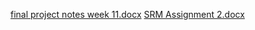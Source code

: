 [final project notes week 11.docx](https://github.com/nisamomin24/Week-11/files/11591309/final.project.notes.week.11.docx)
[SRM Assignment 2.docx](https://github.com/nisamomin24/Week-11/files/11591317/SRM.Assignment.2.docx)

